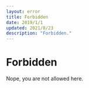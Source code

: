 ```yaml
---
layout: error
title: Forbidden
date: 2019/1/1
updated: 2021/0/23
description: "Forbidden."
---
```


# Forbidden

Nope, you are not allowed here.
